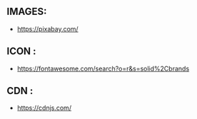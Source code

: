 ## IMAGES:
- https://pixabay.com/

## ICON :
- https://fontawesome.com/search?o=r&s=solid%2Cbrands

## CDN :
- https://cdnjs.com/
